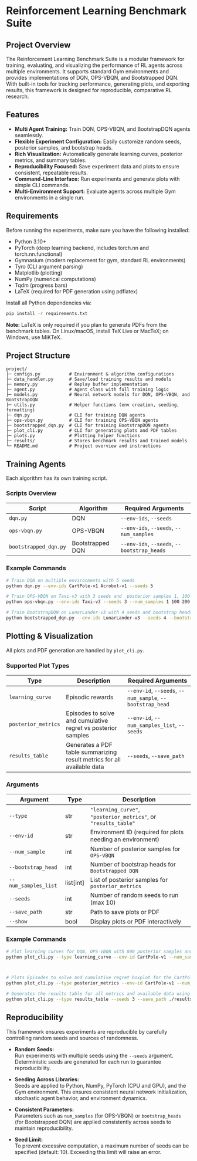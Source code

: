 # Reinforcement Learning Benchmark Suite

## Project Overview
The Reinforcement Learning Benchmark Suite is a modular framework for training, evaluating, and visualizing the performance of RL agents across multiple environments. It supports standard Gym environments and provides implementations of DQN, OPS-VBQN, and Bootstrapped DQN. With built-in tools for tracking performance, generating plots, and exporting results, this framework is designed for reproducible, comparative RL research.

## Features
- **Multi Agent Training:** Train DQN, OPS-VBQN, and BootstrapDQN agents seamlessly.
- **Flexible Experiment Configuration:** Easily customize random seeds, posterior samples, and bootstrap heads.
- **Rich Visualization:** Automatically generate learning curves, posterior metrics, and summary tables.
- **Reproducibility Focused:** Save experiment data and plots to ensure consistent, repeatable results.
- **Command-Line Interface:** Run experiments and generate plots with simple CLI commands.
- **Multi-Environment Support:** Evaluate agents across multiple Gym environments in a single run.

## Requirements
Before running the experiments, make sure you have the following installed:

- Python 3.10+  
- PyTorch  (deep learning backend, includes torch.nn and torch.nn.functional)
- Gymnasium  (modern replacement for gym, standard RL environments)
- Tyro  (CLI argument parsing)
- Matplotlib (plotting)
- NumPy (numerical computations)
- Tqdm (progress bars)
- LaTeX (required for PDF generation using pdflatex)

Install all Python dependencies via:

```bash
pip install -r requirements.txt
```

**Note:** LaTeX is only required if you plan to generate PDFs from the benchmark tables. On Linux/macOS, install TeX Live or MacTeX; on Windows, use MiKTeX.

## Project Structure
```
project/
├─ configs.py           # Environment & algorithm configurations
├─ data_handler.py      # Save/load training results and models
├─ memory.py            # Replay buffer implementation
├─ agent.py             # Agent class with full training logic
├─ models.py            # Neural network models for DQN, OPS-VBQN, and BootstrapDQN
├─ utils.py             # Helper functions (env creation, seeding, formatting)
├─ dqn.py               # CLI for training DQN agents
├─ ops-vbqn.py          # CLI for training OPS-VBQN agents
├─ bootstrapped_dqn.py  # CLI for training BootstrapDQN agents
├─ plot_cli.py          # CLI for generating plots and PDF tables
├─ plots.py             # Plotting helper functions
├─ results/             # Stores benchmark results and trained models
└─ README.md            # Project overview and instructions
```


## Training Agents

Each algorithm has its own training script.

### Scripts Overview

| Script                  | Algorithm        | Required Arguments                         |
|-------------------------|------------------|--------------------------------------------|
| `dqn.py`                | DQN              | `--env-ids`, `--seeds`                     |
| `ops-vbqn.py`           | OPS-VBQN         | `--env-ids`, `--seeds`, `--num_samples`    |
| `bootstrapped_dqn.py`   | Bootstrapped DQN | `--env-ids`, `--seeds`, `--bootstrap_heads`|

### Example Commands

```bash
# Train DQN on multiple environments with 5 seeds
python dqn.py --env-ids CartPole-v1 Acrobot-v1 --seeds 5

# Train OPS-VBQN on Taxi-v3 with 3 seeds and  posterior samples 1, 100 and 200
python ops-vbqn.py --env-ids Taxi-v3 --seeds 3 --num_samples 1 100 200

# Train BootstrapDQN on LunarLander-v3 with 4 seeds and bootstrap heads 4 and 8
python bootstrapped_dqn.py --env-ids LunarLander-v3 --seeds 4 --bootstrap_heads 4 8
```


## Plotting & Visualization

All plots and PDF generation are handled by `plot_cli.py`.

### Supported Plot Types

| Type                | Description                                 | Required Arguments                                      |
|--------------------|---------------------------------------------|--------------------------------------------------------|
| `learning_curve`    | Episodic rewards  | `--env-id`, `--seeds`, `--num_sample`, `--bootstrap_head` |
| `posterior_metrics` | Episodes to solve and cumulative regret vs posterior samples      | `--env-id`, `--num_samples_list`, `--seeds`          |
| `results_table`     | Generates a PDF table summarizing result metrics for all available data   | `--seeds`, `--save_path`                              |

### Arguments

| Argument            | Type        | Description |
|--------------------|------------|-------------|
| `--type`            | str        | `"learning_curve"`, `"posterior_metrics"`, or `"results_table"` |
| `--env-id`          | str        | Environment ID (required for plots needing an environment) |
| `--num_sample`      | int        | Number of posterior samples for `OPS-VBQN` |
| `--bootstrap_head`  | int        | Number of bootstrap heads for `Bootstrapped DQN` |
| `--num_samples_list`| list[int]  | List of posterior samples for `posterior_metrics` |
| `--seeds`           | int        | Number of random seeds to run (max 10) |
| `--save_path`       | str        | Path to save plots or PDF |
| `--show`            | bool       | Display plots or PDF interactively |

### Example Commands

```bash
# Plot learning curves for DQN, OPS-VBQN with 800 posterior samples and Bootstrapped DQN with 4 bootstrap heads for the CartPole-v1 environment  using 3 seeds
python plot_cli.py --type learning_curve --env-id CartPole-v1 --num_sample 800 --bootstrap_head 4 --seeds 3 --show



# Plots Episodes_to_solve and cumulative regret boxplot for the CartPole-v1 environment using 1, 100 and 200 posterior samples and 3 seeds
python plot_cli.py --type posterior_metrics --env-id CartPole-v1 --num_samples_list 1 100 200 --seeds 3 --show

# Generates the results table for all metrics and available data using 3 seeds and saves it to path ./results.pdf
python plot_cli.py --type results_table --seeds 3 --save_path ./results.pdf
```

## Reproducibility

This framework ensures experiments are reproducible by carefully controlling random seeds and sources of randomness.

- **Random Seeds:**  
  Run experiments with multiple seeds using the `--seeds` argument. Deterministic seeds are generated for each run to guarantee reproducibility.

- **Seeding Across Libraries:**  
  Seeds are applied to Python, NumPy, PyTorch (CPU and GPU), and the Gym environment. This ensures consistent neural network initialization, stochastic agent behavior, and environment dynamics.

- **Consistent Parameters:**  
  Parameters such as `num_samples` (for OPS-VBQN) or `bootstrap_heads` (for Bootstrapped DQN) are applied consistently across seeds to maintain reproducibility.

- **Seed Limit:**  
  To prevent excessive computation, a maximum number of seeds can be specified (default: 10). Exceeding this limit will raise an error.
